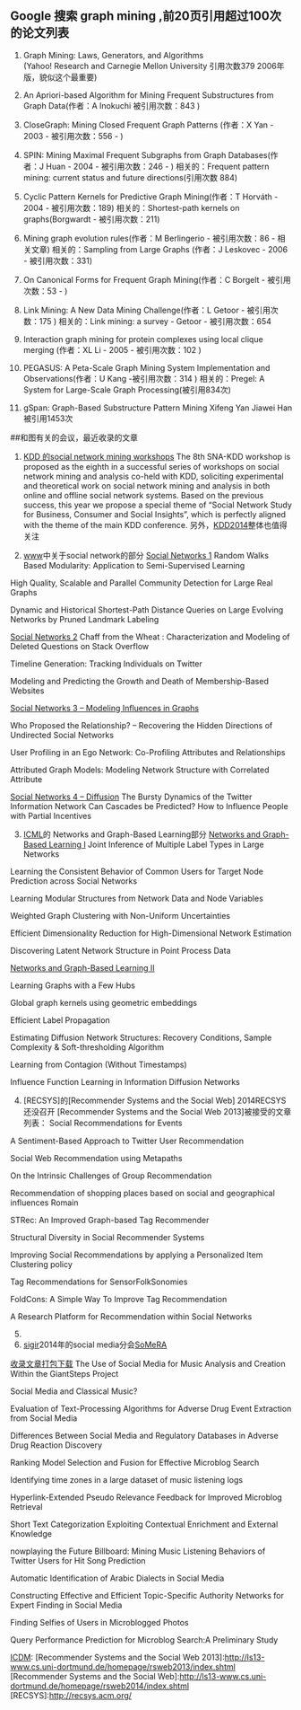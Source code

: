 ﻿## Google 搜索 graph mining ,前20页引用超过100次的论文列表

1. Graph Mining: Laws, Generators, and Algorithms  
(Yahoo! Research and Carnegie Mellon University 引用次数379 2006年版，貌似这个最重要)

2. An Apriori-based Algorithm for Mining Frequent Substructures from Graph Data(作者：A Inokuchi  被引用次数：843 )


3. CloseGraph: Mining Closed Frequent Graph Patterns (作者：X Yan - 2003 - 被引用次数：556 - )


4. SPIN: Mining Maximal Frequent Subgraphs from Graph Databases(作者：J Huan - 2004 - 被引用次数：246 - )
相关的：Frequent pattern mining: current status and future directions(引用次数 884)

5. Cyclic Pattern Kernels for Predictive Graph Mining(作者：T Horváth - 2004 - 被引用次数：189)
相关的：Shortest-path kernels on graphs(Borgwardt - 被引用次数：211)

6. Mining graph evolution rules(作者：M Berlingerio - 被引用次数：86 - 相关文章)
相关的：Sampling from Large Graphs (作者：J Leskovec - 2006 - 被引用次数：331)

7. On Canonical Forms for Frequent Graph Mining(作者：C Borgelt - 被引用次数：53 - )

8. Link Mining: A New Data Mining Challenge(作者：L Getoor - 被引用次数：175 )
相关的：Link mining: a survey - Getoor - 被引用次数：654

9. Interaction graph mining for protein complexes using local clique merging
(作者：XL Li - 2005 - 被引用次数：102 )

10. PEGASUS: A Peta-Scale Graph Mining System Implementation and Observations(作者：U Kang -被引用次数：314 )
相关的：Pregel: A System for Large-Scale Graph Processing(被引用834次)


11. gSpan: Graph-Based Substructure Pattern Mining 
Xifeng Yan Jiawei Han 被引用1453次


##和图有关的会议，最近收录的文章

1. [KDD 的social network mining workshops]
 The 8th SNA-KDD workshop is proposed as the eighth in a successful series of workshops on  social network mining and analysis co-held with KDD, soliciting experimental and theoretical work on social network mining and analysis in both online and offline social network systems. Based on the previous success, this year we propose a special theme of “Social Network Study for Business, Consumer and Social Insights”, which is perfectly aligned with the theme of the main KDD conference. 另外，[KDD2014]整体也值得关注

2. [www]中关于social network的部分
 [Social Networks 1]
Random Walks Based Modularity: Application to Semi-Supervised Learning 

High Quality, Scalable and Parallel Community Detection for Large Real Graphs 

Dynamic and Historical Shortest-Path Distance Queries on Large Evolving Networks by Pruned Landmark Labeling 

 [Social Networks 2]
Chaff from the Wheat : Characterization and Modeling of Deleted Questions on Stack Overflow

Timeline Generation: Tracking Individuals on Twitter 

Modeling and Predicting the Growth and Death of Membership-Based Websites 

 [Social Networks 3 – Modeling Influences in Graphs]

Who Proposed the Relationship? – Recovering the Hidden Directions of Undirected Social Networks
 
User Profiling in an Ego Network: Co-Profiling Attributes and Relationships

Attributed Graph Models: Modeling Network Structure with Correlated Attribute

 [Social Networks 4 – Diffusion]
The Bursty Dynamics of the Twitter Information Network
Can Cascades be Predicted?
How to Influence People with Partial Incentives 

3. [ICML]的 Networks and Graph-Based Learning部分
 [Networks and Graph-Based Learning I]
Joint Inference of Multiple Label Types in Large Networks

Learning the Consistent Behavior of Common Users for Target Node Prediction across Social Networks

Learning Modular Structures from Network Data and Node Variables

Weighted Graph Clustering with Non-Uniform Uncertainties

Efficient Dimensionality Reduction for High-Dimensional Network Estimation

Discovering Latent Network Structure in Point Process Data

 [Networks and Graph-Based Learning II]

Learning Graphs with a Few Hubs

Global graph kernels using geometric embeddings

Efficient Label Propagation

Estimating Diffusion Network Structures: Recovery Conditions, Sample Complexity & Soft-thresholding Algorithm

Learning from Contagion (Without Timestamps)

Influence Function Learning in Information Diffusion Networks

4. [RECSYS]的[Recommender Systems and the Social Web] 
2014RECSYS还没召开
 [Recommender Systems and the Social Web 2013]被接受的文章列表：
Social Recommendations for Events

A Sentiment-Based Approach to Twitter User Recommendation
	
Social Web Recommendation using Metapaths
	
On the Intrinsic Challenges of Group Recommendation

Recommendation of shopping places based on social and geographical influences	Romain 

STRec: An Improved Graph-based Tag Recommender	

Structural Diversity in Social Recommender Systems	

Improving Social Recommendations by applying a Personalized Item Clustering policy

Tag Recommendations for SensorFolkSonomies

FoldCons: A Simple Way To Improve Tag Recommendation	

A Research Platform for Recommendation within Social Networks 




5. [ICDM]:整体感觉这个会议比较乱，主页做得乱七八糟的，2014年的貌似还没有开，打算在深圳开,没有找到对应的paper链接
6. [sigir]2014年的social media分会[SoMeRA]

[收录文章打包下载]
The Use of Social Media for Music Analysis and Creation Within the GiantSteps Project

Social Media and Classical Music?

Evaluation of Text-Processing Algorithms for Adverse Drug Event Extraction from Social Media

Differences Between Social Media and Regulatory Databases in Adverse Drug Reaction Discovery

Ranking Model Selection and Fusion for Effective Microblog Search

Identifying time zones in a large dataset of music listening logs

Hyperlink-Extended Pseudo Relevance Feedback for Improved Microblog Retrieval

Short Text Categorization Exploiting Contextual Enrichment and External Knowledge

nowplaying the Future Billboard: Mining Music Listening Behaviors of Twitter Users for Hit Song Prediction

Automatic Identification of Arabic Dialects in Social Media

Constructing Effective and Efficient Topic-Specific Authority Networks for Expert Finding in Social Media

Finding Selfies of Users in Microblogged Photos

Query Performance Prediction for Microblog Search:A Preliminary Study



[收录文章打包下载]:http://www.cp.jku.at/conferences/SoMeRA2014/preproceedings/somera_preproceedings.zip


[SoMeRA]:http://www.cp.jku.at/conferences/SoMeRA2014/


[sigir]:http://sigir.org/sigir2014/finalworkshops.php#SoMeRA


[ICDM]:
[Recommender Systems and the Social Web 2013]:http://ls13-www.cs.uni-dortmund.de/homepage/rsweb2013/index.shtml
[Recommender Systems and the Social Web]:http://ls13-www.cs.uni-dortmund.de/homepage/rsweb2014/index.shtml
[RECSYS]:http://recsys.acm.org/

[ICML]:http://icml.cc/2014/
[KDD 的social network mining workshops]:http://research.larc.smu.edu.sg/pa/snakdd2014/SNA-KDD2014.htm
[KDD2014]:http://www.kdd.org/kdd2014/program.html
[www]:http://www2014.kr/paper/proceedings/

[Social Networks 1]:http://www2014.kr/paper/proceedings/#8
[Social Networks 2]:http://www2014.kr/paper/proceedings/#20
[Social Networks 3 – Modeling Influences in Graphs]:http://www2014.kr/paper/proceedings/#25
[Social Networks 4 – Diffusion]:http://www2014.kr/paper/proceedings/#28
[Networks and Graph-Based Learning I]:http://icml.cc/2014/index/article/12.htm#sun1030
[Networks and Graph-Based Learning II]:http://icml.cc/2014/index/article/12.htm#tue1620


